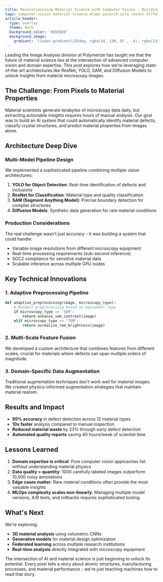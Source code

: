 ```yaml
---
title: Revolutionizing Material Science with Computer Vision - Building AI-Powered Analysis Pipelines
tags: computer-vision material-science mlops pytorch yolo resnet diffusion-models
article_header:
  type: overlay
  theme: dark
  background_color: '#203028'
  background_image:
    gradient: 'linear-gradient(135deg, rgba(34, 139, 87 , .4), rgba(139, 69, 19, .4))'
---
```


Leading the Image Analysis division at Polymerize has taught me that the future of material science lies at the intersection of advanced computer vision and domain expertise. This post explores how we're leveraging state-of-the-art architectures like ResNet, YOLO, SAM, and Diffusion Models to unlock insights from material microscopy images.

<!--more-->

## The Challenge: From Pixels to Material Properties

Material scientists generate terabytes of microscopy data daily, but extracting actionable insights requires hours of manual analysis. Our goal was to build an AI system that could automatically identify material defects, classify crystal structures, and predict material properties from images alone.

## Architecture Deep Dive

### Multi-Model Pipeline Design

We implemented a sophisticated pipeline combining multiple vision architectures:

1. **YOLO for Object Detection**: Real-time identification of defects and inclusions
2. **ResNet for Classification**: Material type and quality classification
3. **SAM (Segment Anything Model)**: Precise boundary detection for complex structures
4. **Diffusion Models**: Synthetic data generation for rare material conditions

### Production Considerations

The real challenge wasn't just accuracy - it was building a system that could handle:
- Variable image resolutions from different microscopy equipment
- Real-time processing requirements (sub-second inference)
- SOC2 compliance for sensitive material data
- Scalable inference across multiple GPU nodes

## Key Technical Innovations

### 1. Adaptive Preprocessing Pipeline
```python
def adaptive_preprocessing(image, microscopy_type):
    # Dynamic preprocessing based on equipment type
    if microscopy_type == 'SEM':
        return enhance_sem_contrast(image)
    elif microscopy_type == 'TEM':
        return normalize_tem_brightness(image)
```

### 2. Multi-Scale Feature Fusion
We developed a custom architecture that combines features from different scales, crucial for materials where defects can span multiple orders of magnitude.

### 3. Domain-Specific Data Augmentation
Traditional augmentation techniques don't work well for material images. We created physics-informed augmentation strategies that maintain material realism.

## Results and Impact

- **95% accuracy** in defect detection across 12 material types
- **10x faster** analysis compared to manual inspection
- **Reduced material waste** by 23% through early defect detection
- **Automated quality reports** saving 40 hours/week of scientist time

## Lessons Learned

1. **Domain expertise is critical**: Pure computer vision approaches fail without understanding material physics
2. **Data quality > quantity**: 1000 carefully labeled images outperform 10,000 noisy annotations
3. **Edge cases matter**: Rare material conditions often provide the most valuable insights
4. **MLOps complexity scales non-linearly**: Managing multiple model versions, A/B tests, and rollbacks requires sophisticated tooling

## What's Next

We're exploring:
- **3D material analysis** using volumetric CNNs
- **Generative models** for material design optimization
- **Federated learning** across multiple research institutions
- **Real-time analysis** directly integrated with microscopy equipment

The intersection of AI and material science is just beginning to unlock its potential. Every pixel tells a story about atomic structures, manufacturing processes, and material performance - we're just teaching machines how to read that story.